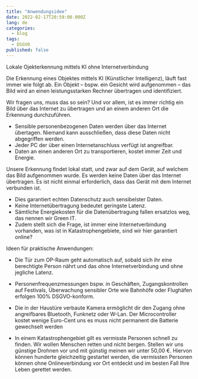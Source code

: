 ```yaml
---
title: "Anwendungsidee"
date: 2022-02-17T20:59:00.000Z
lang: de
categories:
  - blog
tags:
  - DSGVO
published: false
---
```


Lokale Ojekterkennung mittels KI ohne Internetverbindung


Die Erkennung eines Objektes mittels KI (Künstlicher Intelligenz), läuft fast immer wie folgt ab. Ein Objekt – bspw. ein Gesicht wird aufgenommen – das Bild wird an einen leistungsstarken Rechner übertragen und identifiziert. 

Wir fragen uns, muss das so sein? Und vor allem, ist es immer richtig ein Bild über das Internet zu übertragen und an einem anderen Ort die Erkennung durchzuführen.

-	Sensible personenbezogenen Daten werden über das Internet übertagen. Niemand kann ausschließen, dass diese Daten nicht abgegriffen werden.
-	Jeder PC der über einen Internetanschluss verfügt ist angreifbar.
-	Daten an einen anderen Ort zu transportieren, kostet immer Zeit und Energie.


Unsere Erkennung findet lokal statt, und zwar auf dem Gerät, auf welchem das Bild aufgenommen wurde. Es werden keine Daten über das Internet übertragen. Es ist nicht einmal erforderlich, dass das Gerät mit dem Internet verbunden ist. 

-	Dies garantiert echten Datenschutz auch sensibelster Daten. 
-	Keine Internetübertragung bedeutet geringste Latenz.
-	Sämtliche Energiekosten für die Datenübertragung fallen ersatzlos weg, das nennen wir Green IT.
-	Zudem stellt sich die Frage, ist immer eine Internetverbindung vorhanden, was ist in Katastrophengebiete, sind wir hier garantiert online?


Ideen für praktische Anwendungen:
- Die Tür zum OP-Raum geht automatisch auf, sobald sich ihr eine berechtigte Person nährt und das ohne Internetverbindung und ohne jegliche Latenz.

- Personenfrequenzmessungen bspw. in Geschäften, Zugangskontrollen auf Festivals, Überwachung sensibler Orte wie Bahnhöfe oder Flughäfen erfolgen 100% DSGVO-konform.

- Die in der Haustüre verbaute Kamera ermöglicht dir den Zugang ohne angreifbares Bluetooth, Funknetz oder W-Lan. Der Microcontroller kostet wenige Euro-Cent uns es muss nicht permanent die Batterie gewechselt werden 

- In einem Katastrophengebiet gilt es vermisste Personen schnell zu finden. Wir wollen Menschen retten und nicht bergen. Stellen wir uns günstige Drohnen vor und mit günstig meinen wir unter 50,00 €. Hiervon können hunderte gleichzeitig gestartet werden, die vermissten Personen können ohne Onlineverbindung vor Ort entdeckt und im besten Fall Ihre Leben gerettet werden. 
